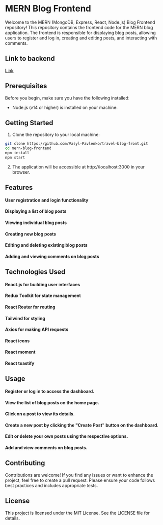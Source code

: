 # MERN Blog Frontend

Welcome to the MERN (MongoDB, Express, React, Node.js) Blog Frontend repository! This repository contains the frontend code for the MERN blog application. The frontend is responsible for displaying blog posts, allowing users to register and log in, creating and editing posts, and interacting with comments.

## Link to backend
[Link](https://github.com/Vasyl-Pavlenko/travel-blog-back)

## Prerequisites

Before you begin, make sure you have the following installed:

- Node.js (v14 or higher) is installed on your machine.

## Getting Started

1. Clone the repository to your local machine:

```bash
git clone https://github.com/Vasyl-Pavlenko/travel-blog-front.git
cd mern-blog-frontend
npm install
npm start
```

2. The application will be accessible at http://localhost:3000 in your browser.

## Features
#### User registration and login functionality
#### Displaying a list of blog posts
#### Viewing individual blog posts
#### Creating new blog posts
#### Editing and deleting existing blog posts
#### Adding and viewing comments on blog posts

## Technologies Used
#### React.js for building user interfaces
#### Redux Toolkit for state management
#### React Router for routing
#### Tailwind for styling
#### Axios for making API requests
#### React icons 
#### React moment
#### React toastify

## Usage
#### Register or log in to access the dashboard.
#### View the list of blog posts on the home page.
#### Click on a post to view its details.
#### Create a new post by clicking the "Create Post" button on the dashboard.
#### Edit or delete your own posts using the respective options.
#### Add and view comments on blog posts.

## Contributing
Contributions are welcome! If you find any issues or want to enhance the project, feel free to create a pull request. Please ensure your code follows best practices and includes appropriate tests.

## License
This project is licensed under the MIT License. See the LICENSE file for details.
